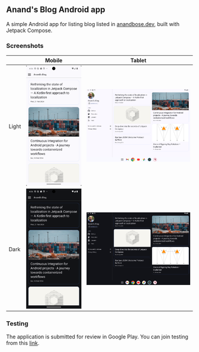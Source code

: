 ## Anand's Blog Android app

A simple Android app for listing blog listed in
[anandbose.dev](https://anandbose.dev), built with Jetpack Compose.

### Screenshots

| | Mobile | Tablet |
| --- | --- | -- |
| Light | ![](screenshots/mobile_light.png) | ![](screenshots/tablet_light.png) |
| Dark | ![](screenshots/mobile_dark.png) | ![](screenshots/tablet_dark.png) |

### Testing

The application is submitted for review in Google Play. You can join testing
from this [link](https://play.google.com/apps/testing/com.anandbose.blogapp).